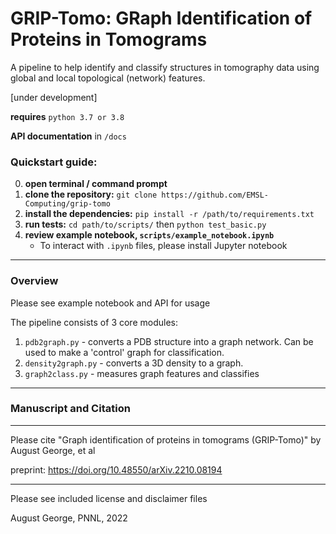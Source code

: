 # GRIP-Tomo: GRaph Identification of Proteins in Tomograms
A pipeline to help identify and classify structures in tomography data using global and local topological (network) features. 

[under development]

**requires** `python 3.7 or 3.8`

**API documentation** in `/docs`

### Quickstart guide:

0. **open terminal / command prompt**
1. **clone the repository:** `git clone https://github.com/EMSL-Computing/grip-tomo`
2. **install the dependencies:** `pip install -r /path/to/requirements.txt`  
3. **run tests:** `cd path/to/scripts/` then `python test_basic.py`
4. **review example notebook, `scripts/example_notebook.ipynb`**
    - To interact with `.ipynb` files, please install Jupyter notebook
---

### Overview

Please see example notebook and API for usage

The pipeline consists of 3 core modules: 
1. `pdb2graph.py` - converts a PDB structure into a graph network. Can be used to make a 'control' graph for classification.  
2. `density2graph.py` - converts a 3D density to a graph. 
3. `graph2class.py` - measures graph features and classifies

---

### Manuscript and Citation
---
Please cite "Graph identification of proteins in tomograms (GRIP-Tomo)" by August George, et al


preprint: https://doi.org/10.48550/arXiv.2210.08194


---

Please see included license and disclaimer files

August George, PNNL, 2022
